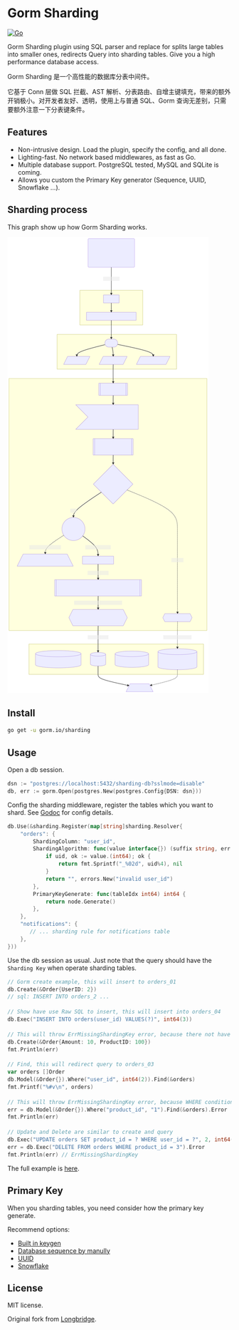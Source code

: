 # Gorm Sharding

[![Go](https://github.com/go-gorm/sharding/actions/workflows/go.yml/badge.svg)](https://github.com/go-gorm/sharding/actions/workflows/go.yml)

Gorm Sharding plugin using SQL parser and replace for splits large tables into smaller ones, redirects Query into sharding tables. Give you a high performance database access.

Gorm Sharding 是一个高性能的数据库分表中间件。

它基于 Conn 层做 SQL 拦截、AST 解析、分表路由、自增主键填充，带来的额外开销极小。对开发者友好、透明，使用上与普通 SQL、Gorm 查询无差别，只需要额外注意一下分表键条件。

## Features

- Non-intrusive design. Load the plugin, specify the config, and all done.
- Lighting-fast. No network based middlewares, as fast as Go.
- Multiple database support. PostgreSQL tested, MySQL and SQLite is coming.
- Allows you custom the Primary Key generator (Sequence, UUID, Snowflake ...).

## Sharding process

This graph show up how Gorm Sharding works.

![Example](./docs/query.svg)

## Install

```bash
go get -u gorm.io/sharding
```

## Usage

Open a db session.

```go
dsn := "postgres://localhost:5432/sharding-db?sslmode=disable"
db, err := gorm.Open(postgres.New(postgres.Config{DSN: dsn}))
```

Config the sharding middleware, register the tables which you want to shard. See [Godoc](https://pkg.go.dev/github.com/longbridge/gorm-sharding) for config details.

```go
db.Use(&sharding.Register(map[string]sharding.Resolver{
    "orders": {
        ShardingColumn: "user_id",
        ShardingAlgorithm: func(value interface{}) (suffix string, err error) {
            if uid, ok := value.(int64); ok {
                return fmt.Sprintf("_%02d", uid%4), nil
            }
            return "", errors.New("invalid user_id")
        },
        PrimaryKeyGenerate: func(tableIdx int64) int64 {
            return node.Generate()
        },
    },
    "notifications": {
       // ... sharding rule for notifications table
    },
}))
```

Use the db session as usual. Just note that the query should have the `Sharding Key` when operate sharding tables.

```go
// Gorm create example, this will insert to orders_01
db.Create(&Order{UserID: 2})
// sql: INSERT INTO orders_2 ...

// Show have use Raw SQL to insert, this will insert into orders_04
db.Exec("INSERT INTO orders(user_id) VALUES(?)", int64(3))

// This will throw ErrMissingShardingKey error, because there not have sharding key presented.
db.Create(&Order{Amount: 10, ProductID: 100})
fmt.Println(err)

// Find, this will redirect query to orders_03
var orders []Order
db.Model(&Order{}).Where("user_id", int64(2)).Find(&orders)
fmt.Printf("%#v\n", orders)

// This will throw ErrMissingShardingKey error, because WHERE conditions not included sharding key
err = db.Model(&Order{}).Where("product_id", "1").Find(&orders).Error
fmt.Println(err)

// Update and Delete are similar to create and query
db.Exec("UPDATE orders SET product_id = ? WHERE user_id = ?", 2, int64(3))
err = db.Exec("DELETE FROM orders WHERE product_id = 3").Error
fmt.Println(err) // ErrMissingShardingKey
```

The full example is [here](./examples/order.go).

## Primary Key

When you sharding tables, you need consider how the primary key generate.

Recommend options:

- [Built in keygen](https://github.com/go-gorm/sharding/tree/main/keygen)
- [Database sequence by manully](https://www.postgresql.org/docs/current/sql-createsequence.html)
- [UUID](https://github.com/google/uuid)
- [Snowflake](https://github.com/bwmarrin/snowflake)

## License

MIT license.

Original fork from [Longbridge](https://github.com/longbridgeapp/gorm-sharding).



